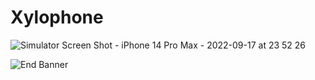# Xylophone

![Simulator Screen Shot - iPhone 14 Pro Max - 2022-09-17 at 23 52 26](https://user-images.githubusercontent.com/96183439/190874278-cfb34109-1bd4-4e5c-9d89-517eb592d3fa.png)


![End Banner](Documentation/readme-end-banner.png)

